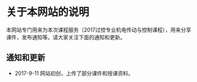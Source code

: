 # 关于本网站的说明



本网站专门用来为本次课程服务（2017过控专业机电传动与控制课程），用来分享课件，发布通知等。请大家关注下面的通知和更新。



## 通知和更新

- 2017-9-11 网站初创，上传了部分课件和授课资料。